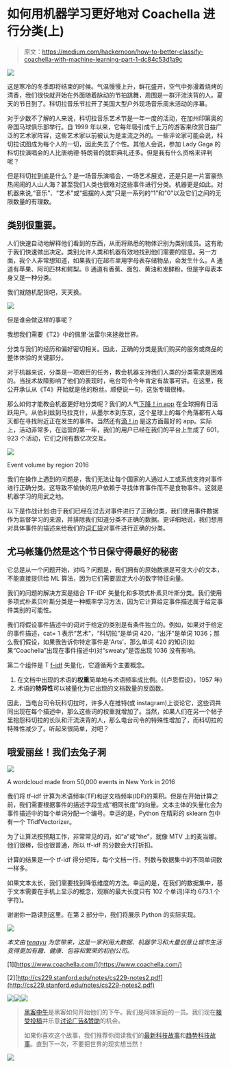 # 如何用机器学习更好地对 Coachella 进行分类(上)

> 原文：<https://medium.com/hackernoon/how-to-better-classify-coachella-with-machine-learning-part-1-dc84c53d1a9c>

![](img/a3e4084fc3d97aea2276959b6726d6ff.png)

这是寒冷的冬季即将结束的时候。气温慢慢上升，鲜花盛开，空气中弥漫着烧烤的清香，我们很快就开始在外面随着脉动的节拍跳舞，周围是一群汗流浃背的人。夏天的节日到了。科切拉音乐节拉开了美国大型户外现场音乐周末活动的序幕。

对于少数不了解的人来说，科切拉音乐艺术节是一年一度的活动，在加州印第奥的帝国马球俱乐部举行。自 1999 年以来，它每年吸引成千上万的游客来欣赏日益广泛的艺术家阵容，这些艺术家以前被认为是主流之外的。一些评论家可能会说，科切拉试图成为每个人的一切，因此失去了个性。其他人会说，参加 Lady Gaga 的科切拉演唱会的人比唐纳德·特朗普的就职典礼还多。但是我有什么资格来评判呢？

但是科切拉到底是什么？是一场音乐演唱会，一场艺术展览，还是只是一片富豪热热闹闹的人山人海？甚至我们人类也很难对这些事件进行分类。机器更是如此。对机器来说,“音乐”、“艺术”或“摇摆的人类”只是一系列的“1”和“0”以及它们之间的无限数量的有理数。

## 类别很重要。

人们快速自动地解释他们看到的东西，从而将熟悉的物体识别为类别成员。这有助于我们快速做出决定。类别允许人类和机器有效地找到他们需要的信息。另一方面，我个人非常想知道，如果我们在超市里用字母表存储物品，会发生什么。A 通道有苹果、阿司匹林和鳄梨。B 通道有香蕉、面包、黄油和发酵粉。但是字母表本身又是一种分类。

我们就随机配货吧，天天换。

![](img/46476c34c2eed0092cf12c2da89a9f94.png)

但是谁会做这样的事呢？

我想我们需要《T2》中的佩里·法雷尔来拯救世界。

分类与我们的经历和偏好密切相关。因此，正确的分类是我们购买的服务或商品的整体体验的关键部分。

对于机器来说，分类是一项艰巨的任务，教会机器支持我们人类的分类需求是困难的。当技术故障影响了他们的表现时，电台司令今年肯定有故事可讲。在这里，我公开承认从《T4》开始就是他的粉丝。顺便说一句，这张专辑很棒。

那么如何才能教会机器更好地分类呢？我们的人气[下降！in app](https://itunes.apple.com/us/app/drop-in/id1038351294?mt=8) 在全球拥有日活跃用户。从伯利兹到马拉克什，从墨尔本到东京，这个星球上的每个角落都有人每天都在寻找附近正在发生的事件。当然还有[滴！in](http://idrop.in) 是这方面最好的 app。实际上，活动非常多，在运营的第一年，我们的用户已经在我们的平台上生成了 601，923 个活动，它们之间有数亿次交互。

![](img/ceaeba8ffbd7c1828ff32f6e6e31dfea.png)

Event volume by region 2016

我们在操作上遇到的问题是，我们无法让每个国家的人通过人工或系统支持对事件进行正确分类。这导致不愉快的用户依赖于寻找体育事件而不是食物事件。这就是机器学习的用武之地。

以下是作战计划:由于我们已经在过去对事件进行了正确分类，我们使用事件数据作为监督学习的来源，并排除我们知道分类不正确的数据。更详细地说，我们想用对具体事件的描述来给我们的[词汇袋](https://en.wikipedia.org/wiki/Bag-of-words_model)对事件进行正确的分类。

## 尤马帐篷仍然是这个节日保守得最好的秘密

它总是从一个问题开始，对吗？问题是，我们拥有的原始数据是可变大小的文本，不能直接提供给 ML 算法，因为它们需要固定大小的数字特征向量。

我们的问题的解决方案是结合 TF-IDF 矢量化和多项式朴素贝叶斯分类。我们使用多项式朴素贝叶斯分类是一种概率学习方法，因为它计算给定事件描述属于给定事件类别的可能性。

我们将假设事件描述中的词对于给定的类别是有条件独立的。例如，如果对于给定的事件描述，cat= 1 表示“艺术”，“科切拉”是单词 420，“出汗”是单词 1036；那么我们假设，如果我告诉你特定事件是‘Arts’，那么单词 420 的知识(如果“Coachella”出现在事件描述中)对“sweaty”是否出现 1036 没有影响。

第二个组件是 T [f-idf](https://en.wikipedia.org/wiki/Tf%E2%80%93idf) 矢量化，它遵循两个主要概念。

1.  在文档中出现的术语的**权重**简单地与术语频率成比例。(《卢恩假设》，1957 年)
2.  术语的**特异性**可以被量化为它出现的文档数量的反函数。

因此，当电台司令玩科切拉时，许多人在推特(或 instagram)上谈论它，这些词共同出现在每个描述中，那么这些词的权重就增加了。当然，如果人们在另一个帖子里抱怨科切拉的长队和汗流浃背的人，那么电台司令的特殊性增加了，而科切拉的特殊性减少了。听起来很简单，对吧？

## 哦爱丽丝！我们去兔子洞

![](img/f4a876da2e643b83f82ca8f7868b6bbf.png)

A wordcloud made from 50,000 events in New York in 2016

我们将 tf–idf 计算为术语频率(TF)和逆文档频率(IDF)的乘积。但是在开始计算之前，我们需要根据事件的描述字段生成“相同长度”的向量。文本主体的矢量化会为事件描述中的每个单词分配一个编号。幸运的是，Python 在精彩的 sklearn 包中有一个 TfidfVectorizer。

为了让算法按预期工作，非常常见的词，如“a”或“the”，就像 MTV 上的麦当娜。他们很棒，但也很普通，所以 tf-idf 的分数会大打折扣。

计算的结果是一个 tf-idf 得分矩阵，每个文档一行，列数与数据集中的不同单词数一样多。

如果文本太长，我们需要找到降低维度的方法。幸运的是，在我们的数据集中，基于文本需要在手机上显示的概念，观察的最大长度只有 102 个单词(平均 673.1 个字符)。

谢谢你一路读到这里。在第 2 部分中，我们将展示 Python 的实际实现。

![](img/c20186e6feeb90d51841dfe845f18fa5.png)

*本文由* [*tenqyu*](http://tenqyu.com) *为您带来，这是一家利用大数据、机器学习和大量创意让城市生活变得更加有趣、健康、包容和繁荣的初创公司。*

[1][https://www.coachella.com/](https://www.coachella.com/)

[2][http://cs229.stanford.edu/notes/cs229-notes2.pdf](http://cs229.stanford.edu/notes/cs229-notes2.pdf)

[![](img/50ef4044ecd4e250b5d50f368b775d38.png)](http://bit.ly/HackernoonFB)[![](img/979d9a46439d5aebbdcdca574e21dc81.png)](https://goo.gl/k7XYbx)[![](img/2930ba6bd2c12218fdbbf7e02c8746ff.png)](https://goo.gl/4ofytp)

> [黑客中午](http://bit.ly/Hackernoon)是黑客如何开始他们的下午。我们是阿妹家庭的一员。我们现在[接受投稿](http://bit.ly/hackernoonsubmission)并乐意[讨论广告&赞助](mailto:partners@amipublications.com)的机会。
> 
> 如果你喜欢这个故事，我们推荐你阅读我们的[最新科技故事](http://bit.ly/hackernoonlatestt)和[趋势科技故事](https://hackernoon.com/trending)。直到下一次，不要把世界的现实想当然！

![](img/be0ca55ba73a573dce11effb2ee80d56.png)